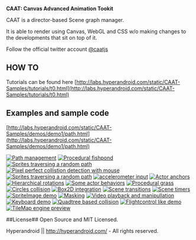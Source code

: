 **CAAT: Canvas Advanced Animation Tookit**

CAAT is a director-based Scene graph manager.

It is able to render using Canvas, WebGL and CSS w/o making changes to the developments that sit on top of it.

Follow the official twitter account <a href="http://twitter.com/caatjs" class="twitter-follow-button" data-show-count="false">@caatjs</a>

## HOW TO ##
Tutorials can be found here [http://labs.hyperandroid.com/static/CAAT-Samples/tutorials/t0.html](http://labs.hyperandroid.com/static/CAAT-Samples/tutorials/t0.html)

## Examples and sample code ##

[http://labs.hyperandroid.com/static/CAAT-Samples/demos/demo1/path.html](http://labs.hyperandroid.com/static/CAAT-Samples/demos/demo1/path.html)

<a href="https://hyperandroid.gitgub.com/CAAT/documentation/demos/demo1/path_org.html"><img class="image_h" src="https://hyperandroid.gitgub.com/CAAT/thumbs/demo1.png" alt="Path management"></a>
<a href="https://hyperandroid.gitgub.com/CAAT/documentation/demos/demo2/fishpond_org.html"><img class="image_h" src="https://hyperandroid.gitgub.com/CAAT/thumbs/demo2.png" alt="Procedural fishpond"></a>
<a href="https://hyperandroid.gitgub.com/CAAT/documentation/demos/demo3/sprites_org.html"><img class="image_h" src="https://hyperandroid.gitgub.com/CAAT/thumbs/demo3.png" alt="Sprites traversing a random path"></a>
<a href="https://hyperandroid.gitgub.com/CAAT/documentation/demos/demo4/coordinates_org.html"><img class="image_h" src="https://hyperandroid.gitgub.com/CAAT/thumbs/demo4.png" alt="Pixel perfect collistion detection with mouse"></a>
<a href="https://hyperandroid.gitgub.com/CAAT/documentation/demos/demo5/text-on-path_org.html"><img class="image_h" src="https://hyperandroid.gitgub.com/CAAT/thumbs/demo5.png" alt="Sprites traversing a random path"></a>
<a href="https://hyperandroid.gitgub.com/CAAT/documentation/demos/demo6/accelerometer_org.html"><img class="image_h" src="https://hyperandroid.gitgub.com/CAAT/thumbs/demo6.png" alt="accelerometer input"></a>
<a href="https://hyperandroid.gitgub.com/CAAT/documentation/demos/demo7/anchors_org.html"><img class="image_h" src="https://hyperandroid.gitgub.com/CAAT/thumbs/demo7.png" alt="Actor anchors"></a>
<a href="https://hyperandroid.gitgub.com/CAAT/documentation/demos/demo8/hierarchy_org.html"><img class="image_h" src="https://hyperandroid.gitgub.com/CAAT/thumbs/demo8.png" alt="Hierarchical rotations"></a>
<a href="https://hyperandroid.gitgub.com/CAAT/documentation/demos/demo9/behaviors_org.html"><img class="image_h" src="https://hyperandroid.gitgub.com/CAAT/thumbs/demo9.png" alt="Some actor behaviors"></a>
<a href="https://hyperandroid.gitgub.com/CAAT/documentation/demos/demo10/garden_org.html"><img class="image_h" src="https://hyperandroid.gitgub.com/CAAT/thumbs/demo10.png" alt="Procedural grass"></a>
<a href="https://hyperandroid.gitgub.com/CAAT/documentation/demos/demo11/circles_org.html"><img class="image_h" src="https://hyperandroid.gitgub.com/CAAT/thumbs/demo11.png" alt="Circles collision"></a>
<a href="https://hyperandroid.gitgub.com/CAAT/documentation/demos/demo12/box2d_org.html"><img class="image_h" src="https://hyperandroid.gitgub.com/CAAT/thumbs/demo12.png" alt="Box2D integration"></a>
<a href="https://hyperandroid.gitgub.com/CAAT/documentation/demos/demo12+1/transitions_org.html"><img class="image_h" src="https://hyperandroid.gitgub.com/CAAT/thumbs/demo13.png" alt="Scene transitions"></a>
<a href="https://hyperandroid.gitgub.com/CAAT/documentation/demos/demo14/timers_org.html"><img class="image_h" src="https://hyperandroid.gitgub.com/CAAT/thumbs/demo14.png" alt="Scene timers"></a>
<a href="https://hyperandroid.gitgub.com/CAAT/documentation/demos/demo15/logofrenzy_org.html"><img class="image_h" src="https://hyperandroid.gitgub.com/CAAT/thumbs/demo15.png" alt="SpriteImage demo"></a>
<a href="https://hyperandroid.gitgub.com/CAAT/documentation/demos/demo16/mask_org.html"><img class="image_h" src="https://hyperandroid.gitgub.com/CAAT/thumbs/demo16.png" alt="Masking"></a>
<a href="https://hyperandroid.gitgub.com/CAAT/documentation/demos/demo17/video_org.html"><img class="image_h" src="https://hyperandroid.gitgub.com/CAAT/thumbs/demo17.png" alt="Video playback and manipullation"></a>
<a href="https://hyperandroid.gitgub.com/CAAT/documentation/demos/demo18/keys_org.html"><img class="image_h" src="https://hyperandroid.gitgub.com/CAAT/thumbs/demo18.png" alt="Keyboard demo"></a>
<a href="https://hyperandroid.gitgub.com/CAAT/documentation/demos/demo19/collision.html"><img class="image_h" src="https://hyperandroid.gitgub.com/CAAT/thumbs/demo19.png" alt="Quadtree based collision"></a>
<a href="https://hyperandroid.gitgub.com/CAAT/documentation/demos/demo20/flightcontrol.html"><img class="image_h" src="https://hyperandroid.gitgub.com/CAAT/thumbs/demo20.png" alt="Flightcontrol like demo"></a>
<a href="https://hyperandroid.gitgub.com/CAAT/documentation/demos/demo21/vvv.html"><img class="image_h" src="https://hyperandroid.gitgub.com/CAAT/thumbs/demo21.png" alt="TileMap engine preview"></a>


##License##
Open Source and MIT Licensed.

Hyperandroid  ||  http://hyperandroid.com/ - All rights reserved.


